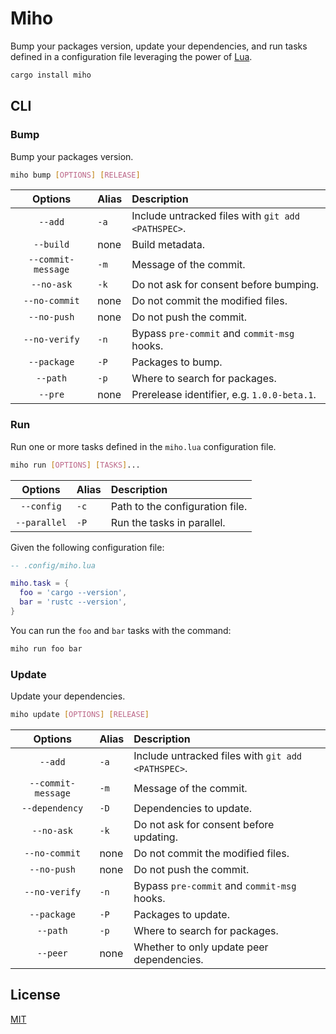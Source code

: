 # Miho

Bump your packages version, update your dependencies, and run tasks defined in a configuration file leveraging the power of [Lua](https://www.lua.org/start.html).

```sh
cargo install miho
```

## CLI

### Bump

Bump your packages version.

```sh
miho bump [OPTIONS] [RELEASE]
```

|      Options       | Alias | Description                                        |
| :----------------: | :---- | :------------------------------------------------- |
|      `--add`       | `-a`  | Include untracked files with `git add <PATHSPEC>`. |
|     `--build`      | none  | Build metadata.                                    |
| `--commit-message` | `-m`  | Message of the commit.                             |
|     `--no-ask`     | `-k`  | Do not ask for consent before bumping.             |
|   `--no-commit`    | none  | Do not commit the modified files.                  |
|    `--no-push`     | none  | Do not push the commit.                            |
|   `--no-verify`    | `-n`  | Bypass `pre-commit` and `commit-msg` hooks.        |
|    `--package`     | `-P`  | Packages to bump.                                  |
|      `--path`      | `-p`  | Where to search for packages.                      |
|      `--pre`       | none  | Prerelease identifier, e.g. `1.0.0-beta.1`.        |

### Run

Run one or more tasks defined in the `miho.lua` configuration file.

```sh
miho run [OPTIONS] [TASKS]...
```

|   Options    | Alias | Description                     |
| :----------: | :---- | :------------------------------ |
|  `--config`  | `-c`  | Path to the configuration file. |
| `--parallel` | `-P`  | Run the tasks in parallel.      |

Given the following configuration file:

```lua
-- .config/miho.lua

miho.task = {
  foo = 'cargo --version',
  bar = 'rustc --version',
}
```

You can run the `foo` and `bar` tasks with the command:

```sh
miho run foo bar
```

### Update

Update your dependencies.

```sh
miho update [OPTIONS] [RELEASE]
```

|      Options       | Alias | Description                                        |
| :----------------: | :---- | :------------------------------------------------- |
|      `--add`       | `-a`  | Include untracked files with `git add <PATHSPEC>`. |
| `--commit-message` | `-m`  | Message of the commit.                             |
|   `--dependency`   | `-D`  | Dependencies to update.                            |
|     `--no-ask`     | `-k`  | Do not ask for consent before updating.            |
|   `--no-commit`    | none  | Do not commit the modified files.                  |
|    `--no-push`     | none  | Do not push the commit.                            |
|   `--no-verify`    | `-n`  | Bypass `pre-commit` and `commit-msg` hooks.        |
|    `--package`     | `-P`  | Packages to update.                                |
|      `--path`      | `-p`  | Where to search for packages.                      |
|      `--peer`      | none  | Whether to only update peer dependencies.          |

## License

[MIT](https://github.com/ferreira-tb/miho/blob/main/LICENSE)
